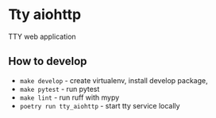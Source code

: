 # Tty aiohttp

TTY web application

## How to develop

- `make develop` - create virtualenv, install develop package,
- `make pytest` - run pytest
- `make lint` - run ruff with mypy
- `poetry run tty_aiohttp` - start tty service locally
